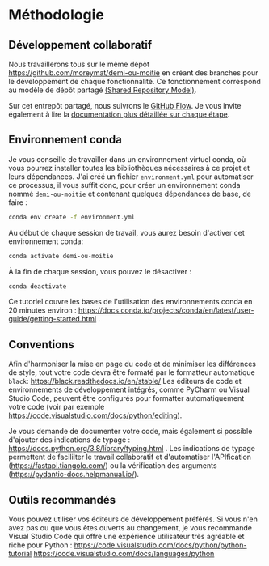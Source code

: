 # Méthodologie

## Développement collaboratif

Nous travaillerons tous sur le même dépôt <https://github.com/moreymat/demi-ou-moitie> en créant des branches pour le développement de chaque fonctionnalité.
Ce fonctionnement correspond au modèle de dépôt partagé [(Shared Repository Model)](https://docs.github.com/en/free-pro-team@latest/github/collaborating-with-issues-and-pull-requests/about-collaborative-development-models).

Sur cet entrepôt partagé, nous suivrons le [GitHub Flow](https://guides.github.com/introduction/flow/).
Je vous invite également à lire la [documentation plus détaillée sur chaque étape](https://docs.github.com/en/free-pro-team@latest/github/collaborating-with-issues-and-pull-requests/github-flow).

## Environnement conda

Je vous conseille de travailler dans un environnement virtuel conda, où vous pourrez installer toutes les bibliothèques nécessaires à ce projet et leurs dépendances.
J'ai créé un fichier `environment.yml` pour automatiser ce processus, il vous suffit donc, pour créer un environnement conda nommé `demi-ou-moitie` et contenant quelques dépendances de base, de faire :

```sh
conda env create -f environment.yml
```

Au début de chaque session de travail, vous aurez besoin d'activer cet environnement conda:

```sh
conda activate demi-ou-moitie
```

À la fin de chaque session, vous pouvez le désactiver :

```sh
conda deactivate
```

Ce tutoriel couvre les bases de l'utilisation des environnements conda en 20 minutes environ : <https://docs.conda.io/projects/conda/en/latest/user-guide/getting-started.html> .

## Conventions

Afin d'harmoniser la mise en page du code et de minimiser les différences de style, tout votre code devra être formaté par le formatteur automatique `black`: <https://black.readthedocs.io/en/stable/>
Les éditeurs de code et environnements de développement intégrés, comme PyCharm ou Visual Studio Code, peuvent être configurés pour formatter automatiquement votre code (voir par exemple <https://code.visualstudio.com/docs/python/editing>).

Je vous demande de documenter votre code, mais également si possible d'ajouter des indications de typage : <https://docs.python.org/3.8/library/typing.html> .
Les indications de typage permettent de facililter le travail collaboratif et d'automatiser l'APIfication (<https://fastapi.tiangolo.com/>) ou la vérification des arguments (<https://pydantic-docs.helpmanual.io/>).

## Outils recommandés

Vous pouvez utiliser vos éditeurs de développement préférés.
Si vous n'en avez pas ou que vous êtes ouverts au changement, je vous recommande Visual Studio Code qui offre une expérience utilisateur très agréable et riche pour Python :
<https://code.visualstudio.com/docs/python/python-tutorial>
<https://code.visualstudio.com/docs/languages/python>
